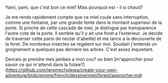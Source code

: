 Yami, yami, que c'est bon ce miel! Mais pourquoi est - il si chaud?

Je me rends rapidement compte que ce miel coule sans interruption, comme une fontaine,
par une grande fente dans le montant superieur de la porte.
Si proche de cette cascade de miel, je distingue par transparence l'autre cote de la porte.
Il semble qu'il y ait une foret a l'exterieur. Je decide de traverser cette paroi de nectar
d'abeille) et me lance a la decouverte de la foret.
De nombreux insectes se regalent sur moi. Soudain j'entends un grognement a quelques pas derriere
les arbres. C'est assez inquietant.

Devrais-je prendre mes jambes a mon cou?
ou bien [m'approcher pour savoir ce qui m'attend dans la futaie?] (https://github.com/jeromecholewa/create-your-own-adventure/blob/jerome/french/dessine/miel/forest/approcher.md)
